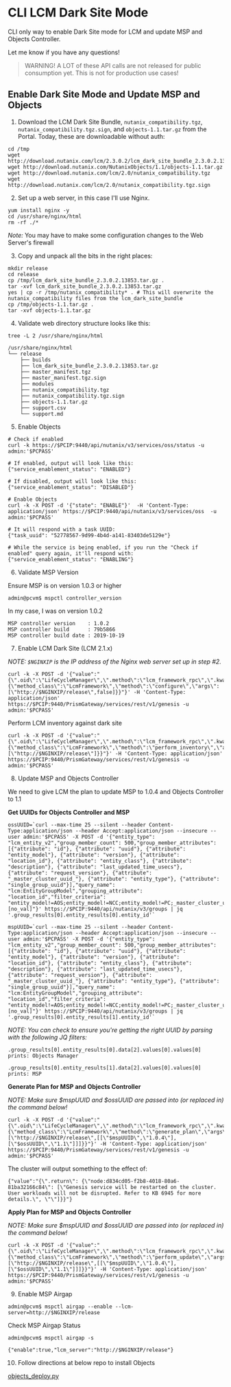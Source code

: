 # CLI LCM Dark Site Mode

CLI only way to enable Dark Site mode for LCM and update MSP and Objects Controller.

Let me know if you have any questions!

> WARNING! A LOT of these API calls are not released for public consumption yet. This is not for production use cases!

## Enable Dark Site Mode and Update MSP and Objects

1. Download the LCM Dark Site Bundle, `nutanix_compatibility.tgz`, `nutanix_compatibility.tgz.sign`, and `objects-1.1.tar.gz` from the Portal. Today, these are downloadable without auth:

```
cd /tmp
wget http://download.nutanix.com/lcm/2.3.0.2/lcm_dark_site_bundle_2.3.0.2.13853.tar.gz
wget http://download.nutanix.com/NutanixObjects/1.1/objects-1.1.tar.gz
wget http://download.nutanix.com/lcm/2.0/nutanix_compatibility.tgz
wget http://download.nutanix.com/lcm/2.0/nutanix_compatibility.tgz.sign
```

2. Set up a web server, in this case I'll use Nginx.

```
yum install nginx -y
cd /usr/share/nginx/html
rm -rf ./*
```

_Note:_ You may have to make some configuration changes to the Web Server's firewall

3. Copy and unpack all the bits in the right places:

```
mkdir release
cd release
cp /tmp/lcm_dark_site_bundle_2.3.0.2.13853.tar.gz .
tar -xvf lcm_dark_site_bundle_2.3.0.2.13853.tar.gz
yes | cp -r /tmp/nutanix_compatibility* . # This will overwrite the nutanix_compatibility files from the lcm_dark_site_bundle
cp /tmp/objects-1.1.tar.gz .
tar -xvf objects-1.1.tar.gz
```

4. Validate web directory structure looks like this:

`tree -L 2 /usr/share/nginx/html`

```
/usr/share/nginx/html
└── release
    ├── builds
    ├── lcm_dark_site_bundle_2.3.0.2.13853.tar.gz
    ├── master_manifest.tgz
    ├── master_manifest.tgz.sign
    ├── modules
    ├── nutanix_compatibility.tgz
    ├── nutanix_compatibility.tgz.sign
    ├── objects-1.1.tar.gz
    ├── support.csv
    └── support.md
```

5. Enable Objects

```
# Check if enabled
curl -k https://$PCIP:9440/api/nutanix/v3/services/oss/status -u admin:'$PCPASS'

# If enabled, output will look like this:
{"service_enablement_status": "ENABLED"}

# If disabled, output will look like this:
{"service_enablement_status": "DISABLED"}

# Enable Objects
curl -k -X POST -d '{"state": "ENABLE"}'  -H 'Content-Type: application/json' https://$PCIP:9440/api/nutanix/v3/services/oss  -u admin:'$PCPASS'

# It will respond with a task UUID:
{"task_uuid": "52778567-9d99-4b4d-a141-83403de5129e"}

# While the service is being enabled, if you run the "Check if enabled" query again, it'll respond with:
{"service_enablement_status": "ENABLING"}
```

6. Validate MSP Version

Ensure MSP is on version 1.0.3 or higher

```
admin@pcvm$ mspctl controller_version
```

In my case, I was on version 1.0.2

```
MSP controller version    : 1.0.2
MSP controller build      : 79b5866
MSP controller build date : 2019-10-19
```

7. Enable LCM Dark Site (LCM 2.1.x)

_NOTE: `$NGINXIP` is the IP address of the Nginx web server set up in step #2._

```
curl -k -X POST -d '{"value":"{\".oid\":\"LifeCycleManager\",\".method\":\"lcm_framework_rpc\",\".kwargs\":{\"method_class\":\"LcmFramework\",\"method\":\"configure\",\"args\":[\"http://$NGINXIP/release\",false]}}"}' -H 'Content-Type: application/json' https://$PCIP:9440/PrismGateway/services/rest/v1/genesis -u admin:'$PCPASS'
```

Perform LCM inventory against dark site

```
curl -k -X POST -d '{"value":"{\".oid\":\"LifeCycleManager\",\".method\":\"lcm_framework_rpc\",\".kwargs\":{\"method_class\":\"LcmFramework\",\"method\":\"perform_inventory\",\"args\":[\"http://$NGINXIP/release\"]}}"}' -H 'Content-Type: application/json' https://$PCIP:9440/PrismGateway/services/rest/v1/genesis -u admin:'$PCPASS'
```

8. Update MSP and Objects Controller

We need to give LCM the plan to update MSP to 1.0.4 and Objects Controller to 1.1

**Get UUIDs for Objects Controller and MSP**

```
ossUUID=`curl --max-time 25 --silent --header Content-Type:application/json --header Accept:application/json --insecure --user admin:'$PCPASS' -X POST -d '{"entity_type": "lcm_entity_v2","group_member_count": 500,"group_member_attributes": [{"attribute": "id"}, {"attribute": "uuid"}, {"attribute": "entity_model"}, {"attribute": "version"}, {"attribute": "location_id"}, {"attribute": "entity_class"}, {"attribute": "description"}, {"attribute": "last_updated_time_usecs"}, {"attribute": "request_version"}, {"attribute": "_master_cluster_uuid_"}, {"attribute": "entity_type"}, {"attribute": "single_group_uuid"}],"query_name": "lcm:EntityGroupModel","grouping_attribute": "location_id","filter_criteria": "entity_model!=AOS;entity_model!=NCC;entity_model!=PC;_master_cluster_uuid_==[no_val]"}' https://$PCIP:9440/api/nutanix/v3/groups | jq '.group_results[0].entity_results[0].entity_id'`

mspUUID=`curl --max-time 25 --silent --header Content-Type:application/json --header Accept:application/json --insecure --user admin:'$PCPASS' -X POST -d '{"entity_type": "lcm_entity_v2","group_member_count": 500,"group_member_attributes": [{"attribute": "id"}, {"attribute": "uuid"}, {"attribute": "entity_model"}, {"attribute": "version"}, {"attribute": "location_id"}, {"attribute": "entity_class"}, {"attribute": "description"}, {"attribute": "last_updated_time_usecs"}, {"attribute": "request_version"}, {"attribute": "_master_cluster_uuid_"}, {"attribute": "entity_type"}, {"attribute": "single_group_uuid"}],"query_name": "lcm:EntityGroupModel","grouping_attribute": "location_id","filter_criteria": "entity_model!=AOS;entity_model!=NCC;entity_model!=PC;_master_cluster_uuid_==[no_val]"}' https://$PCIP:9440/api/nutanix/v3/groups | jq '.group_results[0].entity_results[1].entity_id'`
```

_NOTE: You can check to ensure you're getting the right UUID by parsing with the following JQ filters:_

```
.group_results[0].entity_results[0].data[2].values[0].values[0]
prints: Objects Manager

.group_results[0].entity_results[1].data[2].values[0].values[0]
prints: MSP
```

**Generate Plan for MSP and Objects Controller**

_NOTE: Make sure $mspUUID and $ossUUID are passed into (or replaced in) the command below!_

```
curl -k -X POST -d '{"value":"{\".oid\":\"LifeCycleManager\",\".method\":\"lcm_framework_rpc\",\".kwargs\":{\"method_class\":\"LcmFramework\",\"method\":\"generate_plan\",\"args\":[\"http://$NGINXIP/release\",[[\"$mspUUID\",\"1.0.4\"],[\"$ossUUID\",\"1.1\"]]]}}"}' -H 'Content-Type: application/json' https://$PCIP:9440/PrismGateway/services/rest/v1/genesis -u admin:'$PCPASS'
```

The cluster will output something to the effect of:

```
{"value":"{\".return\": {\"node:d834cd05-f2b8-4018-80a6-81ba32166c84\": [\"Genesis service will be restarted on the cluster. User workloads will not be disrupted. Refer to KB 6945 for more details.\", \"\"]}}"}
```

**Apply Plan for MSP and Objects Controller**

_NOTE: Make sure $mspUUID and $ossUUID are passed into (or replaced in) the command below!_

```
curl -k -X POST -d '{"value":"{\".oid\":\"LifeCycleManager\",\".method\":\"lcm_framework_rpc\",\".kwargs\":{\"method_class\":\"LcmFramework\",\"method\":\"perform_update\",\"args\":[\"http://$NGINXIP/release\",[[\"$mspUUID\",\"1.0.4\"],[\"$ossUUID\",\"1.1\"]]]}}"}' -H 'Content-Type: application/json' https://$PCIP:9440/PrismGateway/services/rest/v1/genesis -u admin:'$PCPASS'
```

9. Enable MSP Airgap

```
admin@pcvm$ mspctl airgap --enable --lcm-server=http://$NGINXIP/release
```

Check MSP Airgap Status

```
admin@pcvm$ mspctl airgap -s

{"enable":true,"lcm_server":"http://$NGINXIP/release"}
```

10. Follow directions at below repo to install Objects

[objects_deploy.py](https://github.com/lauramariel/scripts/blob/master/ONCE/objects_deploy.py)
